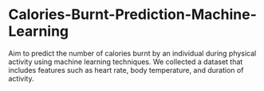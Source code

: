 # Calories-Burnt-Prediction-Machine-Learning
 Aim to predict the number of calories burnt by an individual during physical activity using machine learning techniques. We collected a dataset that includes features such as heart rate, body temperature, and duration of activity.
